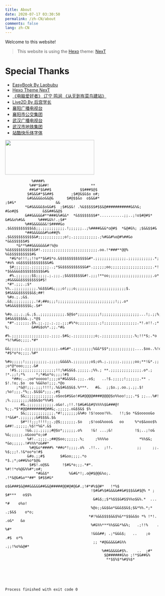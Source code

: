 ```yaml
---
title: About
date: 2020-07-17 03:30:50
permalink: /zh-CN/about
comments: false
lang: zh-CN
---
```


Welcome to this website!

> This website is using the [Hexo](https://hexo.io/) theme: [NexT](https://github.com/next-theme/hexo-theme-next)

# Special Thanks
- [EasyBook By Laobubu](https://github.com/laobubu/jekyll-theme-EasyBook)
- [Hexo Theme NexT](https://github.com/next-theme/hexo-theme-next)
- [《电脑爱好者》  辽宁 鸣涧 《从无到有菜鸟建站》  ](https://kns.cnki.net/KCMS/detail/detail.aspx?dbcode=CJFQ&dbname=CJFD2001&filename=DNAH200120028&uid=WEEvREcwSlJHSldTTEYzVDhUSFJQNmh4RHRSY05FcnlNcmROOCtrMFZlVT0=$9A4hF_YAuvQ5obgVAqNKPCYcEjKensW4ggI8Fm4gTkoUKaID8j8gFw!!&v=MTYwMTc3dlBJU1BLWnJHNEh0RE9yNDlIYklSOGVYMUx1eFlTN0RoMVQzcVRyV00xRnJDVVI3cWZZT1p1RnlqbVU=)
- [Live2D By 后宫学长](https://github.com/galnetwen/Live2D)
- [襄阳广播电视台](http://www.xyrtv.com)
- [襄阳市公交集团](http://www.xfbus.com.cn/)
- [武汉广播电视台](http://www.whtv.com.cn/)
- [武汉市地铁集团](https://www.wuhanrt.com/)
- [站酷快乐体字体](https://www.zcool.com.cn/special/zcoolfonts/#fl6)

<img src="https://no5972.github.io/cms/static/no5972.png" height="113" width="290">

```
            %####%                                                                                     
           %##*$&##!                   **                                                              
           ##&#*$&##$             $$###$@$                                                             
          $#&&&#*$&##$        ;$#@&$&$o o#;                                                            
          &#&&&&&o&&@&      $#@$$&o  o$&&#*                           ;$#&*                  &&        
         *&#&&&&&$o&&#$  ;$#&$&! .%&$$$$$#$$&@###########&&%&;        #&o#@$           &$&##&&@$       
         &##&&&&&#**###&%#&&*  *&$$$$$$$$#*...........;;..;!o$#@#$*  &#&&o%#&&      %###&&%!.;$#*      
         %##&&&&&&&!$####&o .$&$$$$$$$$$&$;;.;;;;;;;;;;.!;;;;;;..;%####&&&*o@#$  *&@#&%; ;$&&$$#&      
         *##&&&&&&#%o##@% .$&$$$$$$$$$$&#;;;;;;;;;;;;o!;.;;;;;;;;;;;.;%#&&#%o@#%##&o  *&&$$$$$$#$      
     *&**%##&&&&&&&#!%@o %&$$$$$$$$$$$$#!.;;;;;;;;;;;;;;;;;;;;;;;;;.oo.!*###**@@%  %&$$$$$$$$$$#&      
  *#&*o!!!;;!!o**$&#$*o.&$$$$$$$$$$$$&#*.;;;;;;;;;;;;;;.;;;;;;;;;;;.*;     *#o% o&$$$$$$$$$$$$&#&      
  $#;;;;;;;.;;;;;;;;..;*$&$$$$$$$$$$&#*.;;;;;;oo;;;;;;;;;;;;;;;;;;;.*!       *$&&&&&$$$$$$$$$$&#&      
  #%.;;;;;;;$$;;;;;.;.;;;.;$&$$$$$$&#!.;;;!**oo;;;;;;;;;;;;;;;;;;;;.o*        ;#&&&&&$$$$$$$$$#$!      
 *#*.;;;.;$*  %%..;;;;;;;;;;.%&$$&#&;;;;o!;;;o;;;;;;;;;;;;;;;;;;;;;;;$.         $#&&&&$$$$$$&$;##!     
 %#o.;.;&$.    .&$;;;;;;;;;;.!#;##o;;;!;;;;;;;;;;;;;;;;;;;;;;;;;;!;;.o*          %#&&&$$$$$$&;.$#*     
 %#o.;;.;.;&.;$..;;;;;;;;;;;.$@$o*;;;;;;;;;;!;;;;;;;;;;;;;;;;;...!;.;;%;          $#&&$$$$&&.;.*@$     
 *#*.;;;;;;.$%.;;.;;.;.;;.;;;#%*o;;;;;;;;;.;!;;;;;;;;;;;;;;;.*!.o!!.;* %;          &##&$o%*.;;.*#&     
  #%.;;;;;;;;;;;;;;;;;.;;;;.$#&;.;;;;;;;;;;o;.;;;;;;;;;;;;;;.%;!!*$;.*o            *%!%#&o;;;;.*#*     
  &&;;;;;;.;;;;;;;;;;;;;;;.o#&#*.;;;;;;;;;%&&*$$*;;;;;;;;;;;;....$oo..%!o&         *#$*o*o;;;;.%#*     
  %#o;;;;;!;;;;;;;;;;.;;;;;&&&&%.;;;;;;;;o$;o%.;.;;;;;.;;;;;;oo;**!&*.;;!.&.      ;o*@*ooo;;;;.&#      
  !#$.;;;;;;;;;;;;;;;;;!!;%#&$&$.;;;;;.;%%.; **.;;;;;;;;;;;;;;.o*.; !*.;;!;*%     *;*#&o*o;;;;!#$      
   *##o;..;oo*ooooo!;;;;o*#&&$&$.;;;..o$;   ..!$.;;;;;!;;;;;;.** .    $!.!o;.$o  oo %&&%o!;;;.*@o      
     ;*&@!;;;.;;;!!!!;.%&$#&$$&$.%***.   #&.  ;;$o.;.oo.;.;;.$!        ;%o!;;;.*%;;.$&$&*;;;.;#$       
       $&;;;;;;;;;;;;;.o$oo$#$&o!#&#@@@@####@@@@$o%%oo!;;;.*$ ;;...%#!   ;%.;;;;;;;;&$$&$o*%%#$        
       #&.;;;;;;;;;;;;.o&o!.;!!.!$#&#&$#$%%%%$&###@! %;;.*$*#@@########@##&;.;;;;;.o&$$&$ $%           
       $&;;;;;;;;;;;;;.*#!;;;;;;;&%#o !$!oooo!%%.   !!;$o *&$ooooo&o !*&&#*.;;;;;;;&#$$$&.$&           
       $#*!!;;;!!!!;;.;@$;;;;;;;.$o   ;$!oo&%ooo&   oo     %*o$&ooo$%  &##!.;;;;;.%$!*%&*.&$           
         !&&.;;.;;;;;#@$o*;;;;;;.o%    !&! ...;&!          !$;..;!o&    %&;;;;;;.o&ooo*o;o#            
          %#!..;;;;.;##@$oo;;;;;;.%;     ;%%%%o              *%%$&;    *&o;;;;;.!#%%%*o&##*            
           %#@&o*####% *##o*!;;;;.o%  .!!..  ;!!.           ;;     ;;.  %$;;;!.!&*oo*o!#$              
          &#o.;;#$       $#&oo;;;;.*o                                   *$.;*;o##&%o*$@&               
           $#$!.o@$&      !$#&*o;;;.*#*.                               %#!!*o%@&%%#*;o#;               
              *#&&$*         %&#&*!;.o@#$@@&%o;.                 .!*&@&#&o**##* $#$$#&*                
                                o$&###$&@##&&&&&##&&@#####@@#@#@&#.;!#*#%$@#*   !*%$                   
                                       !$#&#%$#&&&&##&#$$$&&#$@% * ; $#***   o$$%                      
                                        &#&$;;$*%$$$&#$$%%o$&%.*  ... *#    o%o!                       
                                       %@o;;&&$&o*&&&$$&$;$&*%%.*;* .;$&$    o*o;                      
                                      *#!%&&$$$$&&$%&**$$&&$o *% !*!. .o&*   &o                        
                                       %#&%%***%%$&&*%&%;   .;!!%    . %#*                             
                                       !&&&##; .;*&&&$;   ..    ;o    .#$  o*%                         
                                        ;; *#@&&&&&#&%%      .;;!%o%&@#*                               
                                            %##&&&&&#$%.    ..  ;#*                                    
                                             $@######&%o ;!*$&##&%                                     
                                              **$$%$*%#$%$*                                            
                                                                                                       
                                                                                                       
                                                                                                       
                                                                                                       
                                                                                                       

Process finished with exit code 0


```
